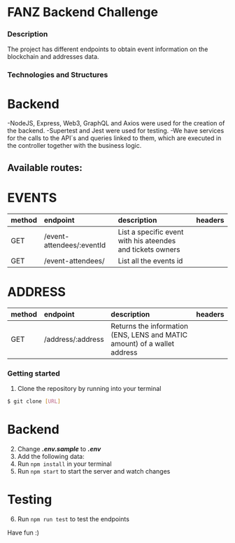 # FANZ Backend Challenge

### Description

The project has different endpoints to obtain event information on the blockchain and addresses data.

### Technologies and Structures

# Backend

-NodeJS, Express, Web3, GraphQL and Axios were used for the creation of the backend.
-Supertest and Jest were used for testing.
-We have services for the calls to the API´s and queries linked to them, which are executed in the controller together with the business logic.

## Available routes:

# EVENTS

| method | endpoint                  | description                                                | headers |
| :----- | :------------------------ | :--------------------------------------------------------- | :------ |
| GET    | /event-attendees/:eventId | List a specific event with his ateendes and tickets owners |         |
| GET    | /event-attendees/         | List all the events id                                     |         |

# ADDRESS

| method | endpoint          | description                                                              | headers |
| :----- | :---------------- | :----------------------------------------------------------------------- | :------ |
| GET    | /address/:address | Returns the information (ENS, LENS and MATIC amount) of a wallet address |         |

### Getting started

1. Clone the repository by running into your terminal

```bash
$ git clone [URL]
```

# Backend

2. Change **_.env.sample_** to **_.env_**
3. Add the following data:
4. Run `npm install` in your terminal
5. Run `npm start` to start the server and watch changes

# Testing

6. Run `npm run test` to test the endpoints

Have fun :)
